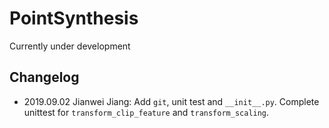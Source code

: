 # PointSynthesis

Currently under development

## Changelog

- 2019.09.02 Jianwei Jiang: Add `git`, unit test and `__init__.py`. Complete unittest for `transform_clip_feature` and `transform_scaling`.
